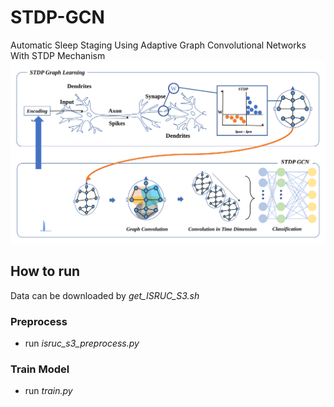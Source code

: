 # STDP-GCN
Automatic Sleep Staging Using Adaptive Graph Convolutional Networks With STDP Mechanism
![model_architecture](stdpgcn.svg)
## How to run
Data can be downloaded by *get_ISRUC_S3.sh*
### Preprocess
- run *isruc_s3_preprocess.py*
### Train Model
- run *train.py*

